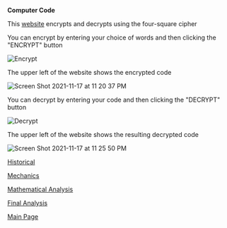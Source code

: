 **Computer Code**

This [website](https://www.dcode.fr/four-squares-cipher) encrypts and decrypts using the four-square cipher

You can encrypt by entering your choice of words and then clicking the "ENCRYPT" button

![Encrypt](https://user-images.githubusercontent.com/94381250/142356718-702b0fcd-a374-4dbf-8f10-890cdc7afe6a.png)

The upper left of the website shows the encrypted code

![Screen Shot 2021-11-17 at 11 20 37 PM](https://user-images.githubusercontent.com/94381250/142356809-6e1739c9-dd92-4592-bcff-7dbaf2b7bc5e.png)

You can decrypt by entering your code and then clicking the "DECRYPT" button

![Decrypt](https://user-images.githubusercontent.com/94381250/142357111-0e8e4f36-87f2-429c-be33-7963037902e5.png)

The upper left of the website shows the resulting decrypted code

![Screen Shot 2021-11-17 at 11 25 50 PM](https://user-images.githubusercontent.com/94381250/142357283-5786639f-386c-4d9f-b1e0-30aeff8e01ea.png)

[Historical](Historical.md)

[Mechanics](Mechanics.md)

[Mathematical Analysis](mathAnalysis.md)

[Final Analysis](https://github.com/PearlJain12/Cypher/blob/main/Final-Analysis.md)

[Main Page](README.md)

